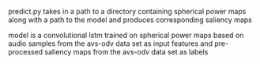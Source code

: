 predict.py takes in a path to a directory containing spherical power maps along with a path to the model and produces corresponding saliency maps

model is a convolutional lstm trained on spherical power maps based on audio samples from the avs-odv data set as input features and pre-processed saliency maps from the avs-odv data set as labels

